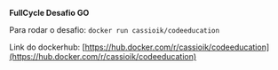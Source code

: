 **FullCycle Desafio GO**

Para rodar o desafio:
`docker run cassioik/codeeducation`

Link do dockerhub:
[https://hub.docker.com/r/cassioik/codeeducation](https://hub.docker.com/r/cassioik/codeeducation)